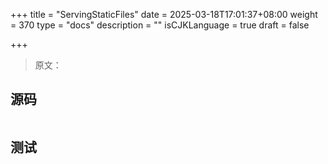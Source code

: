 +++
title = "ServingStaticFiles"
date = 2025-03-18T17:01:37+08:00
weight = 370
type = "docs"
description = ""
isCJKLanguage = true
draft = false

+++

> 原文：

## 源码

```go

```



## 测试

```powershell

```


